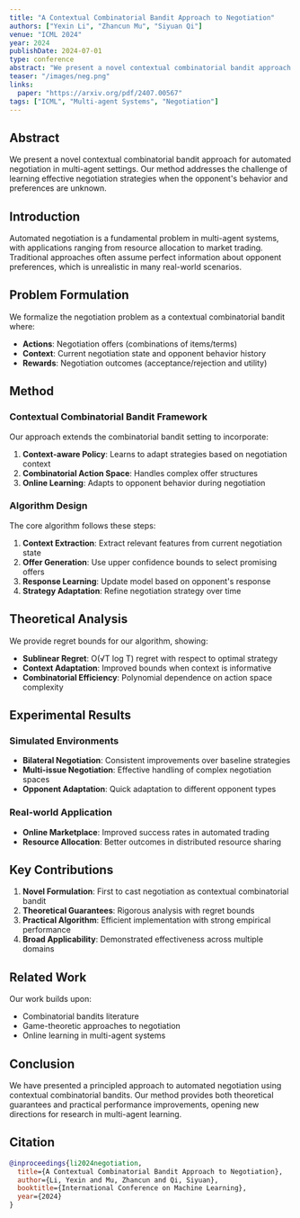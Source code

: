 ```yaml
---
title: "A Contextual Combinatorial Bandit Approach to Negotiation"
authors: ["Yexin Li", "Zhancun Mu", "Siyuan Qi"]
venue: "ICML 2024"
year: 2024
publishDate: 2024-07-01
type: conference
abstract: "We present a novel contextual combinatorial bandit approach for automated negotiation in multi-agent settings."
teaser: "/images/neg.png"
links:
  paper: "https://arxiv.org/pdf/2407.00567"
tags: ["ICML", "Multi-agent Systems", "Negotiation"]
---
```


## Abstract

We present a novel contextual combinatorial bandit approach for automated negotiation in multi-agent settings. Our method addresses the challenge of learning effective negotiation strategies when the opponent's behavior and preferences are unknown.

## Introduction

Automated negotiation is a fundamental problem in multi-agent systems, with applications ranging from resource allocation to market trading. Traditional approaches often assume perfect information about opponent preferences, which is unrealistic in many real-world scenarios.

## Problem Formulation

We formalize the negotiation problem as a contextual combinatorial bandit where:
- **Actions**: Negotiation offers (combinations of items/terms)
- **Context**: Current negotiation state and opponent behavior history
- **Rewards**: Negotiation outcomes (acceptance/rejection and utility)

## Method

### Contextual Combinatorial Bandit Framework

Our approach extends the combinatorial bandit setting to incorporate:

1. **Context-aware Policy**: Learns to adapt strategies based on negotiation context
2. **Combinatorial Action Space**: Handles complex offer structures
3. **Online Learning**: Adapts to opponent behavior during negotiation

### Algorithm Design

The core algorithm follows these steps:

1. **Context Extraction**: Extract relevant features from current negotiation state
2. **Offer Generation**: Use upper confidence bounds to select promising offers
3. **Response Learning**: Update model based on opponent's response
4. **Strategy Adaptation**: Refine negotiation strategy over time

## Theoretical Analysis

We provide regret bounds for our algorithm, showing:
- **Sublinear Regret**: O(√T log T) regret with respect to optimal strategy
- **Context Adaptation**: Improved bounds when context is informative
- **Combinatorial Efficiency**: Polynomial dependence on action space complexity

## Experimental Results

### Simulated Environments
- **Bilateral Negotiation**: Consistent improvements over baseline strategies
- **Multi-issue Negotiation**: Effective handling of complex negotiation spaces
- **Opponent Adaptation**: Quick adaptation to different opponent types

### Real-world Application
- **Online Marketplace**: Improved success rates in automated trading
- **Resource Allocation**: Better outcomes in distributed resource sharing

## Key Contributions

1. **Novel Formulation**: First to cast negotiation as contextual combinatorial bandit
2. **Theoretical Guarantees**: Rigorous analysis with regret bounds
3. **Practical Algorithm**: Efficient implementation with strong empirical performance
4. **Broad Applicability**: Demonstrated effectiveness across multiple domains

## Related Work

Our work builds upon:
- Combinatorial bandits literature
- Game-theoretic approaches to negotiation
- Online learning in multi-agent systems

## Conclusion

We have presented a principled approach to automated negotiation using contextual combinatorial bandits. Our method provides both theoretical guarantees and practical performance improvements, opening new directions for research in multi-agent learning.

## Citation

```bibtex
@inproceedings{li2024negotiation,
  title={A Contextual Combinatorial Bandit Approach to Negotiation},
  author={Li, Yexin and Mu, Zhancun and Qi, Siyuan},
  booktitle={International Conference on Machine Learning},
  year={2024}
}
```
